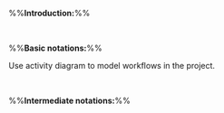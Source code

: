 %%**Introduction:**%%

<panel type="danger" header="`W10.2a` Can explain activity diagrams :star:" no-close>
  <include src="../../book/uml/activityDiagrams/introduction/what/full.md" />
<!-- TODO: add evidence -->
</panel>

<br>

%%**Basic notations:**%%

<panel type="danger" header="`W10.2b` Can interpret linear paths in activity diagrams :star:" no-close>
  <include src="../../book/uml/activityDiagrams/basicNotations/linearPaths/full.md" />
<!-- TODO: add evidence -->
</panel>

<panel type="danger" header="`W10.2c` Can interpret alternate paths in activity diagrams :star:" no-close>
  <include src="../../book/uml/activityDiagrams/basicNotations/alternatePaths/full.md" />
<!-- TODO: add evidence -->
</panel>

<panel type="danger" header="`W10.2d` Can interpret parallel paths in activity diagrams :star:" no-close>
  <include src="../../book/uml/activityDiagrams/basicNotations/parallelPaths/full.md" />
<!-- TODO: add evidence -->
</panel>

<panel type="warning" header="`W10.2e` Can use basic activity diagram notations :star::star:" no-close>
  <panel header=":dart: Evidence" expanded>

Use activity diagram to model workflows in the project.

  </panel>
</panel>

<br>

%%**Intermediate notations:**%%

<panel type="info" header="`W10.2f` Can use rakes in activity diagrams :star::star::star:" no-close>
  <include src="../../book/uml/activityDiagrams/basicNotations/rakes/full.md" />
<!-- TODO: add evidence -->
</panel>

<panel type="success" header="`W10.2g` Can use swimlanes in activity diagrams :star::star::star::star:" no-close>
  <include src="../../book/uml/activityDiagrams/basicNotations/swimlanes/full.md" />
<!-- TODO: add evidence -->
</panel>
